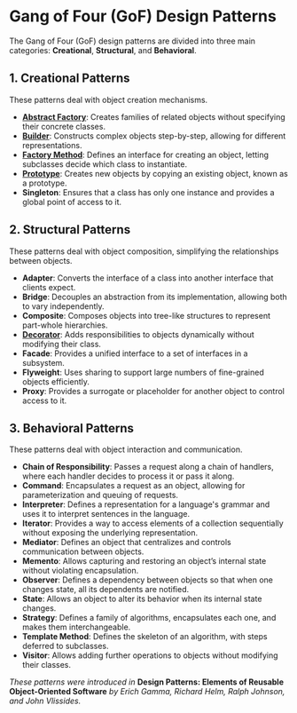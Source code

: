 # Gang of Four (GoF) Design Patterns

The Gang of Four (GoF) design patterns are divided into three main categories: **Creational**, **Structural**, and **Behavioral**.

## 1. Creational Patterns
These patterns deal with object creation mechanisms.

- **[Abstract Factory](abstract_factory.md)**: Creates families of related objects without specifying their concrete classes.
- **[Builder](builder.md)**: Constructs complex objects step-by-step, allowing for different representations.
- **[Factory Method](factory_method.md)**: Defines an interface for creating an object, letting subclasses decide which class to instantiate.
- **[Prototype](prototype.md)**: Creates new objects by copying an existing object, known as a prototype.
- **Singleton**: Ensures that a class has only one instance and provides a global point of access to it.

## 2. Structural Patterns
These patterns deal with object composition, simplifying the relationships between objects.

- **Adapter**: Converts the interface of a class into another interface that clients expect.
- **Bridge**: Decouples an abstraction from its implementation, allowing both to vary independently.
- **Composite**: Composes objects into tree-like structures to represent part-whole hierarchies.
- **[Decorator](decorator.md)**: Adds responsibilities to objects dynamically without modifying their class.
- **Facade**: Provides a unified interface to a set of interfaces in a subsystem.
- **Flyweight**: Uses sharing to support large numbers of fine-grained objects efficiently.
- **Proxy**: Provides a surrogate or placeholder for another object to control access to it.

## 3. Behavioral Patterns
These patterns deal with object interaction and communication.

- **Chain of Responsibility**: Passes a request along a chain of handlers, where each handler decides to process it or pass it along.
- **Command**: Encapsulates a request as an object, allowing for parameterization and queuing of requests.
- **Interpreter**: Defines a representation for a language's grammar and uses it to interpret sentences in the language.
- **Iterator**: Provides a way to access elements of a collection sequentially without exposing the underlying representation.
- **Mediator**: Defines an object that centralizes and controls communication between objects.
- **Memento**: Allows capturing and restoring an object’s internal state without violating encapsulation.
- **Observer**: Defines a dependency between objects so that when one changes state, all its dependents are notified.
- **State**: Allows an object to alter its behavior when its internal state changes.
- **Strategy**: Defines a family of algorithms, encapsulates each one, and makes them interchangeable.
- **Template Method**: Defines the skeleton of an algorithm, with steps deferred to subclasses.
- **Visitor**: Allows adding further operations to objects without modifying their classes.

*These patterns were introduced in* **Design Patterns: Elements of Reusable Object-Oriented Software** *by Erich Gamma, Richard Helm, Ralph Johnson, and John Vlissides.*
